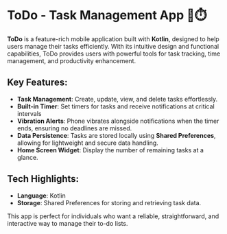 # ToDo - Task Management App 📝⏱️

**ToDo** is a feature-rich mobile application built with **Kotlin**, designed to help users manage their tasks efficiently. With its intuitive design and functional capabilities, ToDo provides users with powerful tools for task tracking, time management, and productivity enhancement.

## Key Features:
- **Task Management**: Create, update, view, and delete tasks effortlessly.
- **Built-in Timer**: Set timers for tasks and receive notifications at critical intervals
- **Vibration Alerts**: Phone vibrates alongside notifications when the timer ends, ensuring no deadlines are missed.
- **Data Persistence**: Tasks are stored locally using **Shared Preferences**, allowing for lightweight and secure data handling.
- **Home Screen Widget**: Display the number of remaining tasks at a glance.

## Tech Highlights:
- **Language**: Kotlin
- **Storage**: Shared Preferences for storing and retrieving task data.

This app is perfect for individuals who want a reliable, straightforward, and interactive way to manage their to-do lists.
